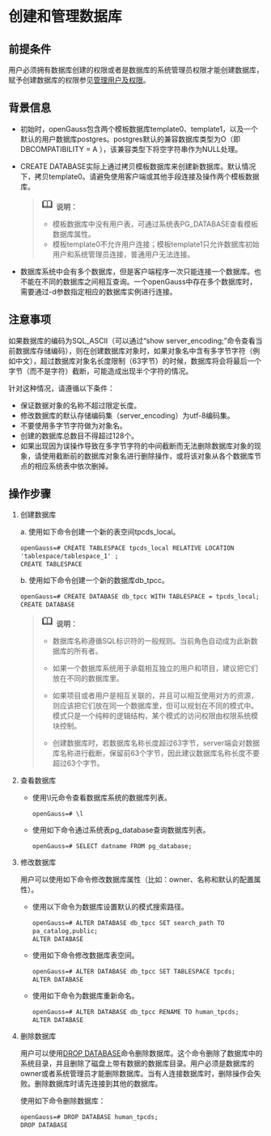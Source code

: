 # 创建和管理数据库

## 前提条件<a name="zh-cn_topic_0283136807_zh-cn_topic_0237120295_zh-cn_topic_0059779126_s82a10b03aef44f24a8b835912c58dd5b"></a>

用户必须拥有数据库创建的权限或者是数据库的系统管理员权限才能创建数据库，赋予创建数据库的权限参见[管理用户及权限](管理用户及权限.md)。

## 背景信息<a name="zh-cn_topic_0283136807_zh-cn_topic_0237120295_zh-cn_topic_0059779126_s4b8e4eb214404dc8a2dfd174a7245290"></a>

-   初始时，openGauss包含两个模板数据库template0、template1，以及一个默认的用户数据库postgres。postgres默认的兼容数据库类型为O（即DBCOMPATIBILITY = A ），该兼容类型下将空字符串作为NULL处理。
- CREATE DATABASE实际上通过拷贝模板数据库来创建新数据库。默认情况下，拷贝template0。请避免使用客户端或其他手段连接及操作两个模板数据库。

  >![](public_sys-resources/icon-note.png) **说明：**   
  >
  >-   模板数据库中没有用户表，可通过系统表PG\_DATABASE查看模板数据库属性。  
  >-   模板template0不允许用户连接；模板template1只允许数据库初始用户和系统管理员连接，普通用户无法连接。

-   数据库系统中会有多个数据库，但是客户端程序一次只能连接一个数据库。也不能在不同的数据库之间相互查询。一个openGauss中存在多个数据库时，需要通过-d参数指定相应的数据库实例进行连接。

## 注意事项<a name="zh-cn_topic_0283136807_zh-cn_topic_0237120295_zh-cn_topic_0059779126_section19939134010190"></a>

如果数据库的编码为SQL\_ASCII（可以通过“show server\_encoding;”命令查看当前数据库存储编码），则在创建数据库对象时，如果对象名中含有多字节字符（例如中文），超过数据库对象名长度限制（63字节）的时候，数据库将会将最后一个字节（而不是字符）截断，可能造成出现半个字符的情况。

针对这种情况，请遵循以下条件：

-   保证数据对象的名称不超过限定长度。
-   修改数据库的默认存储编码集（server\_encoding）为utf-8编码集。
-   不要使用多字节字符做为对象名。
-   创建的数据库总数目不得超过128个。
-   如果出现因为误操作导致在多字节字符的中间截断而无法删除数据库对象的现象，请使用截断前的数据库对象名进行删除操作，或将该对象从各个数据库节点的相应系统表中依次删掉。

## 操作步骤<a name="zh-cn_topic_0283136807_zh-cn_topic_0237120295_zh-cn_topic_0059779126_s2c34996198bd4ad8b9eb15de09d68bcb"></a>

1.  创建数据库

    a.  使用如下命令创建一个新的表空间tpcds\_local。

        openGauss=# CREATE TABLESPACE tpcds_local RELATIVE LOCATION 'tablespace/tablespace_1' ;
        CREATE TABLESPACE
    
    b.  使用如下命令创建一个新的数据库db\_tpcc。

        openGauss=# CREATE DATABASE db_tpcc WITH TABLESPACE = tpcds_local;
        CREATE DATABASE

    >![](public_sys-resources/icon-note.png) **说明：**  
    >
    >-   数据库名称遵循SQL标识符的一般规则。当前角色自动成为此新数据库的所有者。
    > 
    >-   如果一个数据库系统用于承载相互独立的用户和项目，建议把它们放在不同的数据库里。  
    >
    >-   如果项目或者用户是相互关联的，并且可以相互使用对方的资源，则应该把它们放在同一个数据库里，但可以规划在不同的模式中。模式只是一个纯粹的逻辑结构，某个模式的访问权限由权限系统模块控制。 
    > 
    >-   创建数据库时，若数据库名称长度超过63字节，server端会对数据库名称进行截断，保留前63个字节，因此建议数据库名称长度不要超过63个字节。  
    
2.  查看数据库
    -   使用\\l元命令查看数据库系统的数据库列表。

        ```
        openGauss=# \l
        ```

    -   使用如下命令通过系统表pg\_database查询数据库列表。

        ```
        openGauss=# SELECT datname FROM pg_database;
        ```


3.  修改数据库

    用户可以使用如下命令修改数据库属性（比如：owner、名称和默认的配置属性）。

    -   使用以下命令为数据库设置默认的模式搜索路径。

        ```
        openGauss=# ALTER DATABASE db_tpcc SET search_path TO pa_catalog,public;
        ALTER DATABASE
        ```

    -   使用如下命令修改数据库表空间。

        ```
        openGauss=# ALTER DATABASE db_tpcc SET TABLESPACE tpcds;
        ALTER DATABASE
        ```

    -   使用如下命令为数据库重新命名。

        ```
        openGauss=# ALTER DATABASE db_tpcc RENAME TO human_tpcds;
        ALTER DATABASE
        ```


4.  删除数据库

    用户可以使用[DROP DATABASE](../SQLReference/DROP-DATABASE.md)命令删除数据库。这个命令删除了数据库中的系统目录，并且删除了磁盘上带有数据的数据库目录。用户必须是数据库的owner或者系统管理员才能删除数据库。当有人连接数据库时，删除操作会失败。删除数据库时请先连接到其他的数据库。

    使用如下命令删除数据库：

    ```
    openGauss=# DROP DATABASE human_tpcds;
    DROP DATABASE
    ```


